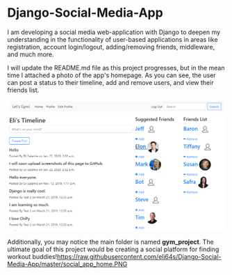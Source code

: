 # Django-Social-Media-App
I am developing a social media web-application with Django to deepen my understanding in the functionality of user-based applications in areas like registration, account login/logout, adding/removing friends, middleware, and much more.

I will update the README.md file as this project progresses, but in the mean time I attached a photo of the app's homepage. As you can see, the user can post a status to their timeline, add and remove users, and view their friends list.

![HomePageImage](https://github.com/eli64s/Django-Social-Media-App/blob/master/social_app_hompage.PNG)

Additionally, you may notice the main folder is named **gym_project**. The ultimate goal of this project would be creating a social platform for finding workout buddies!https://raw.githubusercontent.com/eli64s/Django-Social-Media-App/master/social_app_home.PNG
